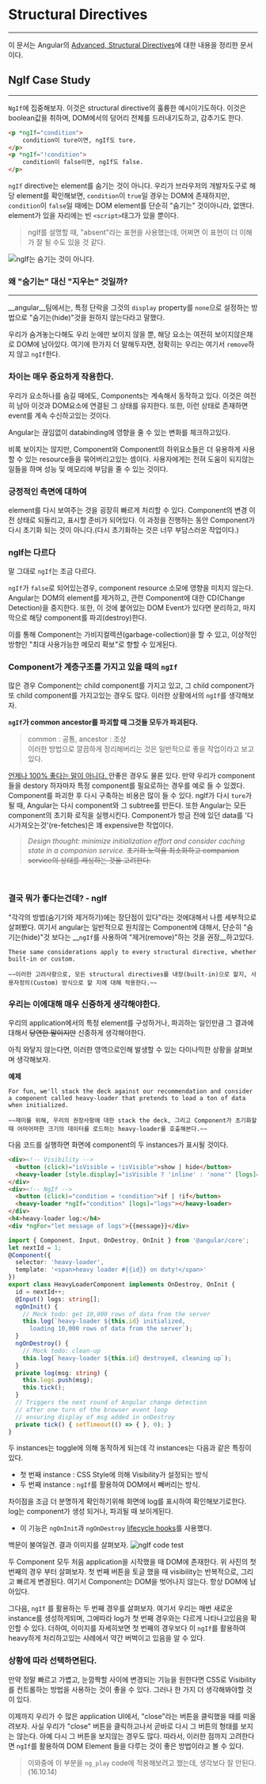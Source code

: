 # Structural Directives
---
이 문서는 Angular의 [Advanced, Structural Directives](https://angular.io/docs/ts/latest/guide/structural-directives.html#!#ngIf)에 대한 내용을 정리한 문서이다.



  


## NgIf Case Study
---
`NgIf`에 집중해보자. 이것은 structural directive의 훌륭한 예시이기도하다. 이것은 boolean값을 취하며, DOM에서의 덩어리 전체를 드러내기도하고, 감추기도 한다.

```html
<p *ngIf="condition">
    condition이 ture이면, ngIf도 ture.
</p>
<p *ngIf="!condition">
    condition이 false이면, ngIf도 false.
</p>
```

`ngIf` directive는 element를 숨기는 것이 아니다. 우리가 브라우저의 개발자도구로 해당 element를 확인해보면, `condition`이 `true`일 경우는 DOM에 존재하지만, `condition`이 `false`일 때에는 DOM element를 단순히 "숨기는" 것이아니라, 없앤다. element가 있을 자리에는 빈 `<script>`태그가 있을 뿐이다. 

> ngIf를 설명할 때, "absent"라는 표현을 사용했는데, 어쩌면 이 표현이 더 이해가 잘 될 수도 있을 것 같다.

![ngIf는 숨기는 것이 아니다.](https://angular.io/resources/images/devguide/structural-directives/element-not-in-dom.png)


  



### 왜 "숨기는" 대신 "지우는" 것일까?
---
__angular__팀에서는, 특정 단락을 그것의 `display` property를 `none`으로 설정하는 방법으로  "숨기는(hide)"것을 원하지 않는다라고 말했다.

우리가 숨겨놓는다해도 우리 눈에만 보이지 않을 뿐, 해당 요소는 여전히 보이지않은채로 DOM에 남아있다. 여기에 한가지 더 말해두자면, 정확히는 우리는 여기서 `remove`하지 않고 `ngIf`한다.


### 차이는 매우 중요하게 작용한다.
우리가 요소하나를 숨길 때에도, Components는 계속해서 동작하고 있다. 이것은 여전히 남아 이것과 DOM요소에 연결된 그 상태를 유지한다. 또한, 이런 상태로 존재하면 event를 계속 수신하고있는 것이다.  

Angular는 끊임없이 databinding에 영향을 줄 수 있는 변화를 체크하고있다.

비록 보이지는 않지만, Component와 Component의 하위요소들은 더 유용하게 사용할 수 있는 resource들을 묶어버리고있는 셈이다. 사용자에게는 전혀 도움이 되지않는 일들을 하며 성능 및 메모리에 부담을 줄 수 있는 것이다.

### 긍정적인 측면에 대하여
element를 다시 보여주는 것을 굉장히 빠르게 처리할 수 있다. Component의 변경 이전 상태로 되돌리고, 표시할 준비가 되어있다. 이 과정을 진행하는 동안 Component가 다시 초기화 되는 것이 아니다.(다시 초기화하는 것은 너무 부담스러운 작업이다.)

### ngIf는 다르다
말 그대로 `ngIf`는 조금 다르다. 
<br/>

`ngIf`가 `false`로 되어있는경우, component resource 소모에 영향을 미치지 않는다. Angular는 DOM의 element를 제거하고, 관련 Component에 대한 CD(Change Detection)을 중지한다. 또한, 이 것에 붙어있는 DOM Event가 있다면 분리하고, 마지막으로 해당 component를 파괴(destroy)한다.

이를 통해 Component는 가비지컬렉션(garbage-collection)을 할 수 있고, 이상적인 방향인 "최대 사용가능한 메모리 확보"로 향할 수 있게된다.

### Component가 계층구조를 가지고 있을 때의 `ngIf`
많은 경우 Component는 child component를 가지고 있고, 그 child component가 또 child component를 가지고있는 경우도 많다. 이러한 상황에서의 `ngIf`를 생각해보자.

__`ngIf`가 common ancestor를 파괴할 때 그것들 모두가 파괴된다.__
> common : 공통, ancestor : 조상  
이러한 방법으로 깔끔하게 정리해버리는 것은 일반적으로 좋을 작업이라고 보고있다.

<u>언제나 100% 좋다는 말이 아니다. </u>안좋은 경우도 물론 있다. 만약 우리가 component들을 destory 하자마자 특정 component를 필요로하는 경우를 예로 들 수 있겠다. Component를 파괴한 후 다시 구축하는 비용은 많이 들 수 있다. ngIf가 다시 `ture`가 될 때, Angular는 다시 component와 그 subtree를 만든다. 또한 Angular는 모든 component의 초기화 로직을 실행시킨다. Component가 방금 전에 있던 data를 '다시가져오는것'(re-fetches)은 꽤 expensive한 작업이다.

> _Design thought: minimize initialization effort and consider caching state in a companion service._ 
~~초기화 노력을 최소화하고 companion service의 상태를 캐싱하는 것을 고려한다.~~
<br/>

### 결국 뭐가 좋다는건데? - ngIf
"각각의 방법(숨기기와 제거하기)에는 장단점이 있다"라는 것에대해서 나름 세부적으로 살펴봤다. 여기서 angular는 일반적으로 원치않는 Component에 대해서, 단순히 "숨기는(hide)"것 보다는 __`ngIf`를 사용하여 "제거(remove)"하는 것을 권장__하고있다.

```
These same considerations apply to every structural directive, whether built-in or custom.

~~이러한 고려사항으로, 모든 structural directives를 내장(built-in)으로 할지, 사용자정의(Custom) 방식으로 할 지에 대해 적용한다.~~  
```

### 우리는 이에대해 매우 신중하게 생각해야한다.
우리의 application에서의 특정 element를 구성하거나, 파괴하는 일인만큼 그 결과에대해서 ~~당연한 말이지만~~ 신중하게 생각해야한다.

아직 와닿지 않는다면, 이러한 영역으로인해 발생할 수 있는 다이나믹한 상황을 살펴보며 생각해보자.

__예제__
```
For fun, we'll stack the deck against our recommendation and consider a component called heavy-loader that pretends to load a ton of data when initialized.

~~재미를 위해, 우리의 권장사항에 대한 stack the deck, 그리고 Component가 초기화할 때 어마어마한 크기의 데이터를 로드하는 heavy-loader를 호출해본다.~~
```
다음 코드를 실행하면 화면에 component의 두 instances가 표시될 것이다.
```html
<div><!-- Visibility -->
  <button (click)="isVisible = !isVisible">show | hide</button>
  <heavy-loader [style.display]="isVisible ? 'inline' : 'none'" [logs]="logs"></heavy-loader>
</div>
<div><!-- NgIf -->
  <button (click)="condition = !condition">if | !if</button>
  <heavy-loader *ngIf="condition" [logs]="logs"></heavy-loader>
</div>
<h4>heavy-loader log:</h4>
<div *ngFor="let message of logs">{{message}}</div>
```

```typescript
import { Component, Input, OnDestroy, OnInit } from '@angular/core';
let nextId = 1;
@Component({
  selector: 'heavy-loader',
  template: '<span>heavy loader #{{id}} on duty!</span>'
})
export class HeavyLoaderComponent implements OnDestroy, OnInit {
  id = nextId++;
  @Input() logs: string[];
  ngOnInit() {
    // Mock todo: get 10,000 rows of data from the server
    this.log(`heavy-loader ${this.id} initialized,
      loading 10,000 rows of data from the server`);
  }
  ngOnDestroy() {
    // Mock todo: clean-up
    this.log(`heavy-loader ${this.id} destroyed, cleaning up`);
  }
  private log(msg: string) {
    this.logs.push(msg);
    this.tick();
  }
  // Triggers the next round of Angular change detection
  // after one turn of the browser event loop
  // ensuring display of msg added in onDestroy
  private tick() { setTimeout(() => { }, 0); }
}
``` 
두 instances는 toggle에 의해 동작하게 되는데 각 instances는 다음과 같은 특징이 있다.
- 첫 번째 instance : CSS Style에 의해 Visibility가 설정되는 방식
- 두 번째 instance : `ngIf`를 활용하여 DOM에서 빼버리는 방식.

차이점을 조금 더 분명하게 확인하기위해 화면에 log를 표시하여 확인해보기로한다. log는 component가 생성 되거나, 파괴될 때 보이게된다.
- 이 기능은 `ngOnInit`과 `ngOnDestroy` [lifecycle hooks](https://angular.io/docs/ts/latest/guide/lifecycle-hooks.html)를 사용했다.

백문이 불여일견. 결과 이미지를 살펴보자.
![ngIf code test](https://angular.io/resources/images/devguide/structural-directives/heavy-loader-toggle.gif)

두 Component 모두 처음 application을 시작했을 때 DOM에 존재한다. 위 사진의 첫 번째의 경우 부터 살펴보자. 첫 번째 버튼을 토글 했을 때 visibility는 반복적으로, 그리고 빠르게 변경된다. 여기서 Component는 DOM을 벗어나지 않는다. 항상 DOM에 남아있다. 

그다음, `ngIf` 를 활용하는 두 번째 경우를 살펴보자. 여기서 우리는 매번 새로운 instance를 생성하게되며, 그에따라 log가 첫 번째 경우와는 다르게 나타나고있음을 확인할 수 있다. 더하여, 이미지를 자세히보면 첫 번째의 경우보다 이 `ngIf`를 활용하여 heavy하게 처리하고있는 사례에서 약간 버벅이고 있음을 알 수 있다. 

### 상황에 따라 선택하면된다.
만약 정말 빠르고 가볍고, 눈깜짝할 사이에 변경되는 기능을 원한다면 CSS로 Visibility를 컨트롤하는 방법을 사용하는 것이 좋을 수 있다. 그러나 한 가지 더 생각해봐야할 것이 있다.

이제까지 우리가 수 많은 application UI에서, "close"라는 버튼을 클릭했을 때를 떠올려보자. 사실 우리가 "close" 버튼을 클릭하고나서 곧바로 다시 그 버튼의 형태를 보지는 않는다. 아예 다시 그 버튼을 보지않는 경우도 많다. 따라서, 이러한 점까지 고려한다면 `ngIf`를 활용하여 DOM Element 들을 다루는 것이 좋은 방법이라고 볼 수 있다.   


> 이와중에 이 부분을 `ng_play` code에 적용해보려고 했는데, 생각보다 잘 안된다. (16.10.14)
